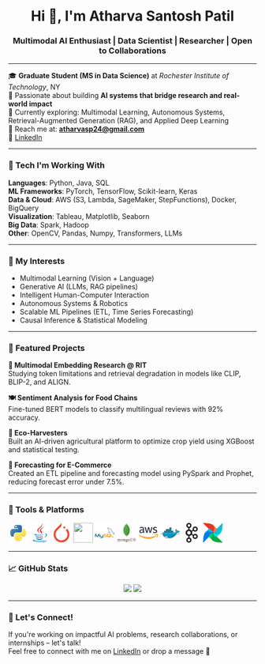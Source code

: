 <h1 align="center">Hi 👋, I'm Atharva Santosh Patil</h1>
<h3 align="center">Multimodal AI Enthusiast | Data Scientist | Researcher | Open to Collaborations</h3>

---

🎓 **Graduate Student (MS in Data Science)** at *Rochester Institute of Technology*, NY  
📌 Passionate about building **AI systems that bridge research and real-world impact**  
📍 Currently exploring: Multimodal Learning, Autonomous Systems, Retrieval-Augmented Generation (RAG), and Applied Deep Learning  
📨 Reach me at: **atharvasp24@gmail.com**  
🔗 [LinkedIn](https://www.linkedin.com/in/atharva-patil)

---

### 🚀 Tech I'm Working With

**Languages**: Python, Java, SQL  
**ML Frameworks**: PyTorch, TensorFlow, Scikit-learn, Keras  
**Data & Cloud**: AWS (S3, Lambda, SageMaker, StepFunctions), Docker, BigQuery  
**Visualization**: Tableau, Matplotlib, Seaborn  
**Big Data**: Spark, Hadoop  
**Other**: OpenCV, Pandas, Numpy, Transformers, LLMs

---

### 🧠 My Interests
- Multimodal Learning (Vision + Language)
- Generative AI (LLMs, RAG pipelines)
- Intelligent Human-Computer Interaction
- Autonomous Systems & Robotics
- Scalable ML Pipelines (ETL, Time Series Forecasting)
- Causal Inference & Statistical Modeling

---

### 📌 Featured Projects

**🔬 Multimodal Embedding Research @ RIT**  
Studying token limitations and retrieval degradation in models like CLIP, BLIP-2, and ALIGN.

**🍽 Sentiment Analysis for Food Chains**  
Fine-tuned BERT models to classify multilingual reviews with 92% accuracy.

**🌾 Eco-Harvesters**  
Built an AI-driven agricultural platform to optimize crop yield using XGBoost and statistical testing.

**🛒 Forecasting for E-Commerce**  
Created an ETL pipeline and forecasting model using PySpark and Prophet, reducing forecast error under 7.5%.

---

### 🧰 Tools & Platforms

<p align="left">
  <img src="https://raw.githubusercontent.com/devicons/devicon/master/icons/python/python-original.svg" width="40" height="40"/>
  <img src="https://raw.githubusercontent.com/devicons/devicon/master/icons/java/java-original.svg" width="40" height="40"/>
  <img src="https://raw.githubusercontent.com/devicons/devicon/master/icons/pytorch/pytorch-original.svg" width="40" height="40"/>
  <img src="https://www.vectorlogo.zone/logos/tensorflow/tensorflow-icon.svg" width="40" height="40"/>
  <img src="https://raw.githubusercontent.com/devicons/devicon/master/icons/mysql/mysql-original-wordmark.svg" width="40" height="40"/>
  <img src="https://raw.githubusercontent.com/devicons/devicon/master/icons/mongodb/mongodb-original-wordmark.svg" width="40" height="40"/>
  <img src="https://raw.githubusercontent.com/devicons/devicon/master/icons/amazonwebservices/amazonwebservices-original-wordmark.svg" width="40" height="40"/>
  <img src="https://raw.githubusercontent.com/devicons/devicon/master/icons/docker/docker-original.svg" width="40" height="40"/>
  <img src="https://raw.githubusercontent.com/devicons/devicon/master/icons/apachekafka/apachekafka-original.svg" width="40" height="40"/>
  <img src="https://raw.githubusercontent.com/devicons/devicon/master/icons/apacheairflow/apacheairflow-original.svg" width="40" height="40"/>
</p>

---

### 📈 GitHub Stats
<p align="center">
  <img src="https://github-readme-stats.vercel.app/api?username=atharvasp24&show_icons=true&theme=github_dark&hide_title=true"/>
  <img src="https://github-readme-streak-stats.herokuapp.com?user=atharvasp24&theme=dark&date_format=M%20j%5B%2C%20Y%5D"/>
</p>

---

### 🤝 Let's Connect!

If you're working on impactful AI problems, research collaborations, or internships – let's talk!  
Feel free to connect with me on [LinkedIn](https://www.linkedin.com/in/atharva-patil) or drop a message 💬
